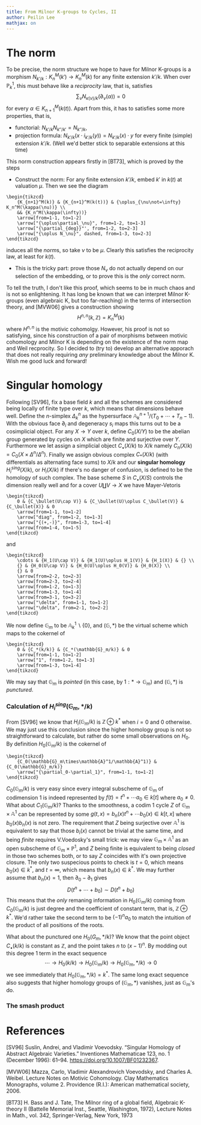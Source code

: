 ```yaml
---
title: From Milnor K-groups to Cycles, II
author: Peilin Lee
mathjax: on
---
```


# The norm
To be precise, the norm structure we hope to have for Milnor K-groups is a morphism $N_{k'/k}:K_n^M(k')\rightarrow K_n^M(k)$ for any finite extension $k'/k$. When over $\mathbb{P}_k^1$, this must behave like a *reciprocity* law, that is, satisfies $$ \sum_\nu N_{\kappa(\nu)/k}(\partial_\nu(\alpha))=0 $$ for every $\alpha\in K_{n+1}^M(k(t))$. Apart from this, it has to satisfies some more properties, that is, 

- functorial: $N_{k'/k}N_{k''/k'}=N_{k''/k}$,
- projection formula: $N_{k'/k}(x\cdot i_{k'/k}(y))=N_{k'/k}(x)\cdot y$ for every finite (simple) extension $k'/k$. (Well we'd better stick to separable extensions at this time)

This norm construction appears firstly in [BT73], which is proved by the steps

- Construct the norm: For any finite extension $k'/k$, embed $k'$ in $k(t)$ at valuation $\mu$. Then we see the diagram
```rawlatex
\begin{tikzcd}
	{K_{n+1}^M(k)} & {K_{n+1}^M(k(t))} & {\oplus_{\nu\not=\infty} K_n^M(\kappa(\nu))} \\
	&& {K_n^M(\kappa(\infty))}
	\arrow[from=1-1, to=1-2]
	\arrow["{\oplus\partial_\nu}", from=1-2, to=1-3]
	\arrow["{\partial_{deg}}"', from=1-2, to=2-3]
	\arrow["{\oplus N_\nu}", dashed, from=1-3, to=2-3]
\end{tikzcd}
```
induces all the *norm*s, so take $\nu$ to be $\mu$. Clearly this satisfies the reciprocity law, at least for $k(t)$.

- This is the tricky part: prove those $N_\nu$ do not actually depend on our selection of the embedding, or to prove this is the *only* correct norm.

To tell the truth, I don't like this proof, which seems to be in much chaos and is not so enlightening. It has long be known that we can interpret Milnor K-groups (even algebraic K, but too far-reaching) in the terms of intersection theory, and [MVW06] gives a construction showing $$ H^{n,n}(k,\mathbb{Z})=K_n^M(k) $$ where $H^{n,n}$ is the motivic cohomolgy. However, his proof is not so satisfying, since his construction of a pair of morphisms between motivic cohomology and Milnor K is depending on the existence of the norm map and Weil recprocity. So I decided to (try to) develop an alternative apporach that does not really requiring *any* preliminary knowledge about the Milnor K. Wish me good luck and forward!

# Singular homology
Following [SV96], fix a base field $k$ and all the schemes are considered being locally of finite type over $k$, which means that dimensions behave well. Define the $n$-simplex $\Delta_k^n$ as the hypersurface $\mathbb{A}_k^{n+1}/(T_0+\cdots+T_n-1)$. With the obvious face $\partial_i$ and degeneracy $s_i$ maps this turns out to be a cosimplicial object. For any $X\rightarrow Y$ over $k$, define $C_0(X/Y)$ to be the abelian group generated by cycles on $X$ which are finite and surjective over $Y$. Furthermore we let assign a simplicial object $C_\bullet(X/k)$ to $X/k$ namely $C_n(X/k)=C_0(X\times\Delta^n/\Delta^n)$. Finally we assign obvious complex $C_*(X/k)$ (with differentials as alternating face sums) to $X/k$ and our **singular homology** $H_i^{sing}(X/k)$, or $H_i(X/k)$ if there's no danger of confusion, is defined to be the homology of such complex. The base scheme $S$ in $C_\bullet(X/S)$ controls the dimension really well and for a cover $U\coprod V\rightarrow X$ we have Mayer-Vetoris 
```rawlatex
\begin{tikzcd}
	0 & {C_\bullet(U\cap V)} & {C_\bullet(U)\oplus C_\bullet(V)} & {C_\bullet(X)} & 0
	\arrow[from=1-1, to=1-2]
	\arrow["diag", from=1-2, to=1-3]
	\arrow["{(+,-)}", from=1-3, to=1-4]
	\arrow[from=1-4, to=1-5]
\end{tikzcd}
``` 
and
```rawlatex
\begin{tikzcd}
	\cdots & {H_1(U\cap V)} & {H_1(U)\oplus H_1(V)} & {H_1(X)} & {} \\
	{} & {H_0(U\cap V)} & {H_0(U)\oplus H_0(V)} & {H_0(X)} \\
	{} & 0
	\arrow[from=2-2, to=2-3]
	\arrow[from=2-3, to=2-4]
	\arrow[from=1-2, to=1-3]
	\arrow[from=1-3, to=1-4]
	\arrow[from=3-1, to=3-2]
	\arrow["\delta", from=1-1, to=1-2]
	\arrow["\delta", from=2-1, to=2-2]
\end{tikzcd}
```


We now define $\mathbb{G}_m$ to be $\mathbb{A}_k^1\backslash\{0\}$, and $(\mathbb{G},*)$ be the virtual scheme which maps to the cokernel of 
```rawlatex
\begin{tikzcd}
	0 & {C_*(k/k)} & {C_*(\mathbb{G}_m/k)} & 0
	\arrow[from=1-1, to=1-2]
	\arrow["1", from=1-2, to=1-3]
	\arrow[from=1-3, to=1-4]
\end{tikzcd}
```
We may say that $\mathbb{G}_m$ is *pointed* (in this case, by $1:*\rightarrow\mathbb{G}_m$) and $(\mathbb{G},*)$ is *punctured*. 

### Calculation of $H^{sing}_i(\mathbb{G}_m,*/k)$
From [SV96] we know that $H_i(\mathbb{G}_m/k)$ is $\mathbb{Z}\oplus k^*$ when $i=0$ and $0$ otherwise. We may just use this conclusion since the higher homology group is not so straightforward to calculate, but rather do some small observations on $H_0$. By definition $H_0(\mathbb{G}_m/k)$ is the cokernel of 
```rawlatex
\begin{tikzcd}
	{C_0(\mathbb{G}_m\times\mathbb{A}^1/\mathbb{A}^1)} & {C_0(\mathbb{G}_m/k)}
	\arrow["{\partial_0-\partial_1}", from=1-1, to=1-2]
\end{tikzcd}
```
$C_0(\mathbb{G}_m/k)$ is very easy since every integral subscheme of $\mathbb{G}_m$ of codimension $1$ is indeed represented by $f(t)=t^n+\cdots a_0\in k[t]$ where $a_0\not=0$. What about $C_1(\mathbb{G}_m/k)$? Thanks to the smoothness, a codim $1$ cycle $Z$ of $\mathbb{G}_m\times\mathbb{A}^1$ can be represented by some $g(t,x)=b_n(x)t^n+\cdots b_0(x)\in k[t,x]$ where $b_0(x)b_n(x)$ is not zero. The requirement that $Z$ being surjective over $\mathbb{A}^1$ is equivalent to say that those $b_i(x)$ cannot be trivial at the same time, and being *finite* requires V.Voedosky's small trick: we may view $\mathbb{G}_m\times\mathbb{A}^1$ as an open subscheme of $\mathbb{G}_m\times\mathbb{P}^1$, and $Z$ being finite is equivalent to being *closed* in those two schemes both, or to say $Z$ coincides with it's own projective closure. The only two suspecious points to check is $t=0$, which means $b_0(x)\in k^*$, and $t=\infty$, which means that $b_n(x)\in k^*$. We may further assume that $b_n(x)=1$, then $\partial_0-\partial_1$ gives $$
  D(t^n+\cdots+b_0)\sim D(t^n+b_0)
$$ This means that the *only* remaning information in $H_0(\mathbb{G}_m/k)$ coming from $C_0(\mathbb{G}_m/k)$ is just degree and the coefficient of constant term, that is, $\mathbb{Z}\oplus k^*$. We'd rather take the second term to be $(-1)^na_0$ to match the intuition of the product of all positions of the roots.

What about the punctured one $H_0(G_m,*/k)$? We know that the point object $C_\bullet(k/k)$ is constant as $\mathbb{Z}$, and the point takes $n$ to $(x-1)^n$. By modding out this degree $1$ term in the exact sequence
$$ \cdots\rightarrow H_0(k/k)\rightarrow H_0(\mathbb{G}_m/k)\rightarrow H_0(\mathbb{G}_m,*/k)\rightarrow 0 $$ we see immediately that $H_0(\mathbb{G}_m,*/k)=k^*$. The same long exact sequence also suggests that higher homology groups of $(\mathbb{G}_m,*)$ vanishes, just as $\mathbb{G}_m$'s do.

### The smash product

# References

[SV96] Suslin, Andrei, and Vladimir Voevodsky. “Singular Homology of Abstract Algebraic Varieties.” Inventiones Mathematicae 123, no. 1 (December 1996): 61–94. https://doi.org/10.1007/BF01232367.

[MVW06] Mazza, Carlo, Vladimir Alexandrovich Voevodsky, and Charles A. Weibel. Lecture Notes on Motivic Cohomology. Clay Mathematics Monographs, volume 2. Providence (R.I.): American mathematical society, 2006.

[BT73]  H. Bass and J. Tate, The Milnor ring of a global field, Algebraic K-theory II (Battelle Memorial
 Inst., Seattle, Washington, 1972), Lecture Notes in Math., vol. 342, Springer-Verlag, New York,
 1973



